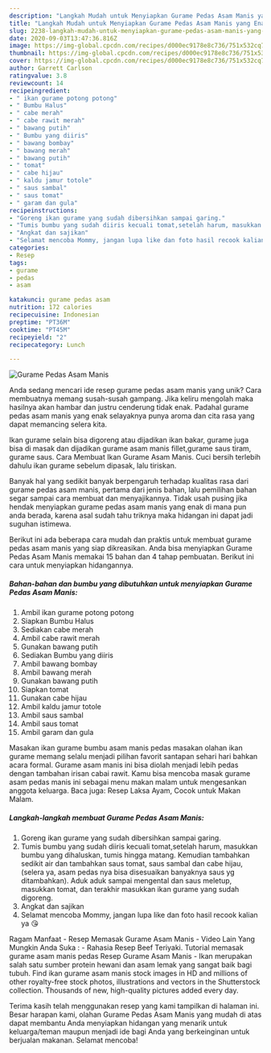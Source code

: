 ```yaml
---
description: "Langkah Mudah untuk Menyiapkan Gurame Pedas Asam Manis yang Enak Banget"
title: "Langkah Mudah untuk Menyiapkan Gurame Pedas Asam Manis yang Enak Banget"
slug: 2238-langkah-mudah-untuk-menyiapkan-gurame-pedas-asam-manis-yang-enak-banget
date: 2020-09-03T13:47:36.816Z
image: https://img-global.cpcdn.com/recipes/d000ec9178e8c736/751x532cq70/gurame-pedas-asam-manis-foto-resep-utama.jpg
thumbnail: https://img-global.cpcdn.com/recipes/d000ec9178e8c736/751x532cq70/gurame-pedas-asam-manis-foto-resep-utama.jpg
cover: https://img-global.cpcdn.com/recipes/d000ec9178e8c736/751x532cq70/gurame-pedas-asam-manis-foto-resep-utama.jpg
author: Garrett Carlson
ratingvalue: 3.8
reviewcount: 14
recipeingredient:
- " ikan gurame potong potong"
- " Bumbu Halus"
- " cabe merah"
- " cabe rawit merah"
- " bawang putih"
- " Bumbu yang diiris"
- " bawang bombay"
- " bawang merah"
- " bawang putih"
- " tomat"
- " cabe hijau"
- " kaldu jamur totole"
- " saus sambal"
- " saus tomat"
- " garam dan gula"
recipeinstructions:
- "Goreng ikan gurame yang sudah dibersihkan sampai garing."
- "Tumis bumbu yang sudah diiris kecuali tomat,setelah harum, masukkan bumbu yang dihaluskan, tumis hingga matang. Kemudian tambahkan sedikit air dan tambahkan saus tomat, saus sambal dan cabe hijau, (selera ya, asam pedas nya bisa disesuaikan banyaknya saus yg ditambahkan). Aduk aduk sampai mengental dan saus meletup, masukkan tomat, dan terakhir masukkan ikan gurame yang sudah digoreng."
- "Angkat dan sajikan"
- "Selamat mencoba Mommy, jangan lupa like dan foto hasil recook kalian ya 😘"
categories:
- Resep
tags:
- gurame
- pedas
- asam

katakunci: gurame pedas asam 
nutrition: 172 calories
recipecuisine: Indonesian
preptime: "PT36M"
cooktime: "PT45M"
recipeyield: "2"
recipecategory: Lunch

---
```



![Gurame Pedas Asam Manis](https://img-global.cpcdn.com/recipes/d000ec9178e8c736/751x532cq70/gurame-pedas-asam-manis-foto-resep-utama.jpg)

Anda sedang mencari ide resep gurame pedas asam manis yang unik? Cara membuatnya memang susah-susah gampang. Jika keliru mengolah maka hasilnya akan hambar dan justru cenderung tidak enak. Padahal gurame pedas asam manis yang enak selayaknya punya aroma dan cita rasa yang dapat memancing selera kita.

Ikan gurame selain bisa digoreng atau dijadikan ikan bakar, gurame juga bisa di masak dan dijadikan gurame asam manis fillet,gurame saus tiram, gurame saus. Cara Membuat Ikan Gurame Asam Manis. Cuci bersih terlebih dahulu ikan gurame sebelum dipasak, lalu tiriskan.

Banyak hal yang sedikit banyak berpengaruh terhadap kualitas rasa dari gurame pedas asam manis, pertama dari jenis bahan, lalu pemilihan bahan segar sampai cara membuat dan menyajikannya. Tidak usah pusing jika hendak menyiapkan gurame pedas asam manis yang enak di mana pun anda berada, karena asal sudah tahu triknya maka hidangan ini dapat jadi suguhan istimewa.


Berikut ini ada beberapa cara mudah dan praktis untuk membuat gurame pedas asam manis yang siap dikreasikan. Anda bisa menyiapkan Gurame Pedas Asam Manis memakai 15 bahan dan 4 tahap pembuatan. Berikut ini cara untuk menyiapkan hidangannya.

<!--inarticleads1-->

##### Bahan-bahan dan bumbu yang dibutuhkan untuk menyiapkan Gurame Pedas Asam Manis:

1. Ambil  ikan gurame potong potong
1. Siapkan  Bumbu Halus
1. Sediakan  cabe merah
1. Ambil  cabe rawit merah
1. Gunakan  bawang putih
1. Sediakan  Bumbu yang diiris
1. Ambil  bawang bombay
1. Ambil  bawang merah
1. Gunakan  bawang putih
1. Siapkan  tomat
1. Gunakan  cabe hijau
1. Ambil  kaldu jamur totole
1. Ambil  saus sambal
1. Ambil  saus tomat
1. Ambil  garam dan gula


Masakan ikan gurame bumbu asam manis pedas masakan olahan ikan gurame memang selalu menjadi pilihan favorit santapan sehari hari bahkan acara formal. Gurame asam manis ini bisa diolah menjadi lebih pedas dengan tambahan irisan cabai rawit. Kamu bisa mencoba masak gurame asam pedas manis ini sebagai menu makan malam untuk mengesankan anggota keluarga. Baca juga: Resep Laksa Ayam, Cocok untuk Makan Malam. 

<!--inarticleads2-->

##### Langkah-langkah membuat Gurame Pedas Asam Manis:

1. Goreng ikan gurame yang sudah dibersihkan sampai garing.
1. Tumis bumbu yang sudah diiris kecuali tomat,setelah harum, masukkan bumbu yang dihaluskan, tumis hingga matang. Kemudian tambahkan sedikit air dan tambahkan saus tomat, saus sambal dan cabe hijau, (selera ya, asam pedas nya bisa disesuaikan banyaknya saus yg ditambahkan). Aduk aduk sampai mengental dan saus meletup, masukkan tomat, dan terakhir masukkan ikan gurame yang sudah digoreng.
1. Angkat dan sajikan
1. Selamat mencoba Mommy, jangan lupa like dan foto hasil recook kalian ya 😘


Ragam Manfaat - Resep Memasak Gurame Asam Manis - Video Lain Yang Mungkin Anda Suka : - Rahasia Resep Beef Teriyaki. Tutorial memasak gurame asam manis pedas Resep Gurame Asam Manis - Ikan merupakan salah satu sumber protein hewani dan asam lemak yang sangat baik bagi tubuh. Find ikan gurame asam manis stock images in HD and millions of other royalty-free stock photos, illustrations and vectors in the Shutterstock collection. Thousands of new, high-quality pictures added every day. 

Terima kasih telah menggunakan resep yang kami tampilkan di halaman ini. Besar harapan kami, olahan Gurame Pedas Asam Manis yang mudah di atas dapat membantu Anda menyiapkan hidangan yang menarik untuk keluarga/teman maupun menjadi ide bagi Anda yang berkeinginan untuk berjualan makanan. Selamat mencoba!
